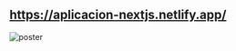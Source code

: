 ## https://aplicacion-nextjs.netlify.app/

![poster](https://github.com/pedro-donoso/aplicacion/assets/68760595/1d162dcf-3c74-4889-8350-55c05c673e22)


